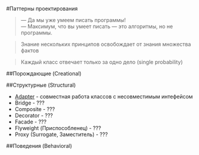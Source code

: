 #Паттерны проектирования

> — Да мы уже умеем писать программы!  
> — Максимум, что вы умеет писать — это алгоритмы, но не программы.

> Знание нескольких принципов освобождает от знания множества фактов

> Каждый класс отвечает только за одно дело (single probability)

##Порождающие (Creational)

##Структурные (Structural)

* [Adapter](/structural/adapter) - совместная работа классов с несовместимым интефейсом
* Bridge - ???
* Composite - ???
* Decorator - ???
* Facade - ???
* Flyweight (Приспособленец) - ???
* Proxy (Surrogate, Заместитель) - ???

##Поведения (Behavioral)